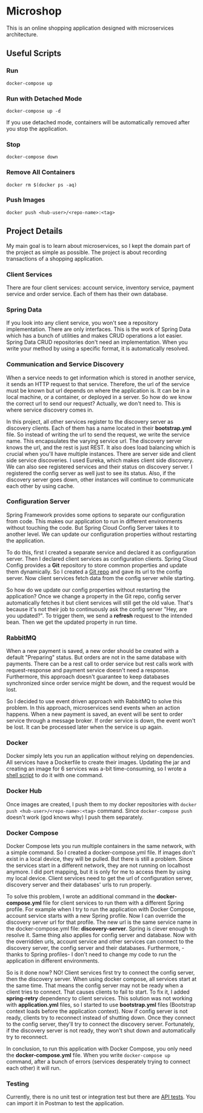 # Microshop

This is an online shopping application designed with microservices architecture.

## Useful Scripts

### Run

`docker-compose up`

### Run with Detached Mode

`docker-compose up -d`

If you use detached mode, containers will be automatically removed after you stop the application.

### Stop

`docker-compose down`

### Remove All Containers

`docker rm $(docker ps -aq)`

### Push Images

`docker push <hub-user>/<repo-name>:<tag>`

## Project Details

My main goal is to learn about microservices, so I kept the domain part of the project as simple as possible. The
project is about recording transactions of a shopping application.

### Client Services

There are four client services: account service, inventory service, payment service and order service. Each of them has
their own database.

### Spring Data

If you look into any client service, you won't see a repository implementation. There are only interfaces. This is the
work of Spring Data which has a bunch of utilities and makes CRUD operations a lot easier. Spring Data CRUD repositories
don't need an implementation. When you write your method by using a specific format, it is automatically resolved.

### Communication and Service Discovery

When a service needs to get information which is stored in another service, it sends an HTTP request to that service.
Therefore, the url of the service must be known but url depends on where the application is. It can be in a local
machine, or a container, or deployed in a server. So how do we know the correct url to send our request? Actually, we
don't need to. This is where service discovery comes in.

In this project, all other services register to the discovery server as discovery clients. Each of them has a name
located in their <b>bootstrap.yml</b> file. So instead of writing the url to send the request, we write the service
name. This encapsulates the varying service url. The discovery server knows the url, and the rest is just REST. It also
does load balancing which is crucial when you'll have multiple instances. There are server side and client side service
discoveries. I used Eureka, which makes client side discovery. We can also see registered services and their status on
discovery server. I registered the config server as well just to see its status. Also, if the discovery server goes
down, other instances will continue to communicate each other by using cache.

### Configuration Server

Spring Framework provides some options to separate our configuration from code. This makes our application to run in
different environments without touching the code. But Spring Cloud Config Server takes it to another level. We can
update our configuration properties without restarting the application.

To do this, first I created a separate service and declared it as configuration server. Then I declared client services
as configuration clients. Spring Cloud Config provides a <b>Git</b> repository to store common properties and update
them dynamically. So I created a <a href="https://github.com/ahmsay/Microshop-Configuration" target="_blank">Git
repo</a> and gave its url to the config server. Now client services fetch data from the config server while starting.

So how do we update our config properties without restarting the application? Once we change a property in the Git repo,
config server automatically fetches it but client services will still get the old value. That's because it's not their
job to continuously ask the config server "Hey, are you updated?". To trigger them, we send a <b>refresh</b> request to
the intended bean. Then we get the updated property in run time.

### RabbitMQ

When a new payment is saved, a new order should be created with a default "Preparing" status. But orders are not in the
same database with payments. There can be a rest call to order service but rest calls work with request-response and
payment service doesn't need a response. Furthermore, this approach doesn't guarantee to keep databases synchronized
since order service might be down, and the request would be lost.

So I decided to use event driven approach with RabbitMQ to solve this problem. In this approach, microservices send
events when an action happens. When a new payment is saved, an event will be sent to order service through a message
broker. If order service is down, the event won't be lost. It can be processed later when the service is up again.

### Docker

Docker simply lets you run an application without relying on dependencies. All services have a Dockerfile to create
their images. Updating the jar and creating an image for 6 services was a-bit time-consuming, so I wrote
a <a href="https://github.com/ahmsay/Microshop/blob/master/project-configuration/build_images.sh" target="_blank">shell
script</a> to do it with one command.

### Docker Hub

Once images are created, I push them to my docker repositories with `docker push <hub-user>/<repo-name>:<tag>` command.
Since `docker-compose push` doesn't work (god knows why) I push them separately.

### Docker Compose

Docker Compose lets you run multiple containers in the same network, with a simple command. So I created a
docker-compose.yml file. If images don't exist in a local device, they will be pulled. But there is still a problem.
Since the services start in a different network, they are not running on localhost anymore. I did port mapping, but it
is only for me to access them by using my local device. Client services need to get the url of configuration server,
discovery server and their databases' urls to run properly.

To solve this problem, I wrote an additional command in the <b>docker-compose.yml</b> file for client services to run
them with a different Spring profile. For example when I try to run the application with Docker Compose, account service
starts with a new Spring profile. Now I can override the discovery server url for that profile. The new url is the same
service name in the docker-compose.yml file: <b>discovery-server</b>. Spring is clever enough to resolve it. Same thing
also applies for config server and database. Now with the overridden urls, account service and other services can
connect to the discovery server, the config server and their databases. Furthermore, -thanks to Spring profiles- I don't
need to change my code to run the application in different environments.

So is it done now? NO! Client services first try to connect the config server, then the discovery server. When using
docker compose, all services start at the same time. That means the config server may not be ready when a client tries
to connect. That causes clients to fail to start. To fix it, I added <b>spring-retry</b> dependency to client services.
This solution was not working with <b>application.yml</b> files, so I started to use <b>bootstrap.yml</b>
files (Bootstrap context loads before the application context). Now if config server is not ready, clients try to
reconnect instead of shutting down. Once they connect to the config server, they'll try to connect the discovery server.
Fortunately, if the discovery server is not ready, they won't shut down and automatically try to reconnect.

In conclusion, to run this application with Docker Compose, you only need the <b>docker-compose.yml</b> file. When you
write `docker-compose up` command, after a bunch of errors (services desperately trying to connect each other) it will
run.

### Testing

Currently, there is no unit test or integration test but there
are <a href="https://github.com/ahmsay/Microshop/blob/master/project-configuration/microshop.postman_collection.json" target="_blank">
API tests</a>. You can import it in Postman to test the application.
